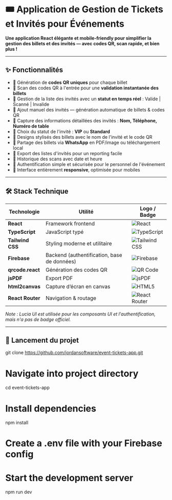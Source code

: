 # 🎟️ Application de Gestion de Tickets et Invités pour Événements

**Une application React élégante et mobile-friendly pour simplifier la gestion des billets et des invités — avec codes QR, scan rapide, et bien plus !**

---

## ✨ Fonctionnalités

* 🔹 Génération de **codes QR uniques** pour chaque billet  
* 🔹 Scan des codes QR à l'entrée pour une **validation instantanée des billets**  
* 🔹 Gestion de la liste des invités avec un **statut en temps réel** : Valide | Scanné | Invalide  
* 🔹 Ajout manuel des invités — génération automatique de billets & codes QR  
* 🔹 Capture des informations détaillées des invités : **Nom, Téléphone, Numéro de table**  
* 🔹 Choix du statut de l'invité : **VIP** ou **Standard**  
* 🔹 Designs stylisés des billets avec le nom de l'invité et le code QR  
* 🔹 Partage des billets via **WhatsApp** en PDF/image ou téléchargement local  
* 🔹 Export des listes d'invités pour un reporting facile  
* 🔹 Historique des scans avec date et heure  
* 🔹 Authentification simple et sécurisée pour le personnel de l'événement  
* 🔹 Interface entièrement **responsive**, optimisée pour mobiles  

---

## 🛠️ Stack Technique

| Technologie             | Utilité                                      | Logo / Badge                                                                                  |
|------------------------|---------------------------------------------|----------------------------------------------------------------------------------------------|
| **React**              | Framework frontend                          | ![React](https://img.shields.io/badge/React-61DAFB?logo=react&logoColor=black)               |
| **TypeScript**         | JavaScript typé                             | ![TypeScript](https://img.shields.io/badge/TypeScript-3178C6?logo=typescript&logoColor=white)|
| **Tailwind CSS**       | Styling moderne et utilitaire               | ![Tailwind CSS](https://img.shields.io/badge/Tailwind_CSS-06B6D4?logo=tailwind-css&logoColor=white) |
| **Firebase**           | Backend (authentification, base de données) | ![Firebase](https://img.shields.io/badge/Firebase-FFCA28?logo=firebase&logoColor=black)       |
| **qrcode.react**       | Génération des codes QR                     | ![QR Code](https://img.shields.io/badge/QRCode-000000?logo=qr-code&logoColor=white)           |
| **jsPDF**              | Export PDF                                  | ![jsPDF](https://img.shields.io/badge/jsPDF-FF0000?logo=javascript&logoColor=white)           |
| **html2canvas**        | Capture d’écran en canvas                    | ![HTML5](https://img.shields.io/badge/html5-E34F26?logo=html5&logoColor=white)                |
| **React Router**       | Navigation & routage                        | ![React Router](https://img.shields.io/badge/React_Router-CA4245?logo=react-router&logoColor=white) |

*Note : Lucia UI est utilisée pour les composants UI et l'authentification, mais n'a pas de badge officiel.*

---

## 🚀 Lancement du projet

git clone https://github.com/jordansoftware/event-tickets-app.git

# Navigate into project directory
cd event-tickets-app

# Install dependencies
npm install

# Create a .env file with your Firebase config

# Start the development server
npm run dev
